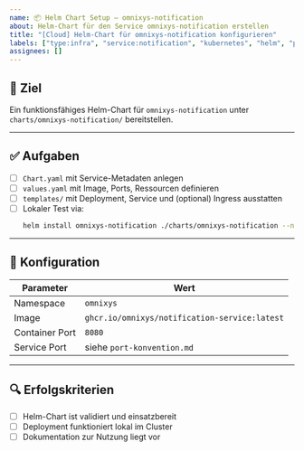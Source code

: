 ```yaml
---
name: 📦 Helm Chart Setup – omnixys-notification
about: Helm-Chart für den Service omnixys-notification erstellen
title: "[Cloud] Helm-Chart für omnixys-notification konfigurieren"
labels: ["type:infra", "service:notification", "kubernetes", "helm", "priority:high"]
assignees: []
---
```


## 🎯 Ziel

Ein funktionsfähiges Helm-Chart für `omnixys-notification` unter `charts/omnixys-notification/` bereitstellen.

---

## ✅ Aufgaben

- [ ] `Chart.yaml` mit Service-Metadaten anlegen
- [ ] `values.yaml` mit Image, Ports, Ressourcen definieren
- [ ] `templates/` mit Deployment, Service und (optional) Ingress ausstatten
- [ ] Lokaler Test via:
  ```bash
  helm install omnixys-notification ./charts/omnixys-notification --namespace omnixys
  ```

---

## 🔧 Konfiguration

| Parameter       | Wert                                            |
|----------------|--------------------------------------------------|
| Namespace       | `omnixys`                                       |
| Image           | `ghcr.io/omnixys/notification-service:latest`     |
| Container Port  | `8080`                                          |
| Service Port    | siehe `port-konvention.md`                      |

---

## 🔍 Erfolgskriterien

- [ ] Helm-Chart ist validiert und einsatzbereit
- [ ] Deployment funktioniert lokal im Cluster
- [ ] Dokumentation zur Nutzung liegt vor
